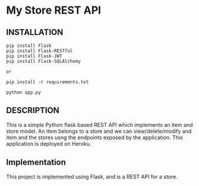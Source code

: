 # My Store REST API

## INSTALLATION

```
pip install Flask
pip install Flask-RESTful
pip install Flask-JWT
pip install Flask-SQLAlchemy

or 

pip install -r requirements.txt

python app.py
```

## DESCRIPTION

This is a simple Python flask based REST API which implements an item and store model. An item belongs to a store and we can view/delete/modify and item and the stores
usng the endpoints exposed by the application. This application is deployed on Heroku.

## Implementation

This project is implemented using Flask, and is a REST API for a store.

